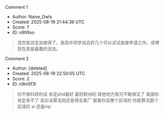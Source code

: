Comment 1

- Author: Naive_Owls
- Created: 2025-08-19 21:44:36 UTC
- Score: 7
- ID: n9lt9xo

> 混完直润支加坡得了，我高中同学润去好几个可以试试直接申请工作。读博现在真是最蠢的润法。

Comment 2

- Author: [deleted]
- Created: 2025-08-19 22:50:05 UTC
- Score: 2
- ID: n9m5f3l

> 你不做科研的话 肯定phd最好 最好欧洲的 其他地方我可不敢保证了 美国你肯定来不了  说实话算法岗还是得去美厂 就看你去哪个区域的 你是算法那个区域的 ai 还是nip
